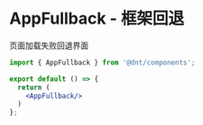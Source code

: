 # AppFullback - 框架回退

页面加载失败回退界面

```jsx
import { AppFullback } from '@dnt/components';

export default () => {
  return (
    <AppFullback/>
  )
};
```

<!-- <code src="../demos/Page/Basic.tsx"></code> -->
